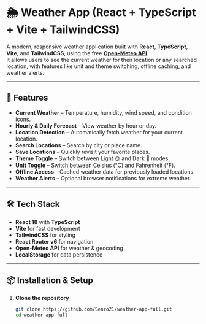 # 🌦️ Weather App (React + TypeScript + Vite + TailwindCSS)

A modern, responsive weather application built with **React**, **TypeScript**, **Vite**, and **TailwindCSS**, using the free **[Open-Meteo API](https://open-meteo.com/)**.  
It allows users to see the current weather for their location or any searched location, with features like unit and theme switching, offline caching, and weather alerts.

---

## 🚀 Features

- **Current Weather** – Temperature, humidity, wind speed, and condition icons.
- **Hourly & Daily Forecast** – View weather by hour or day.
- **Location Detection** – Automatically fetch weather for your current location.
- **Search Locations** – Search by city or place name.
- **Save Locations** – Quickly revisit your favorite places.
- **Theme Toggle** – Switch between Light 🌞 and Dark 🌙 modes.
- **Unit Toggle** – Switch between Celsius (°C) and Fahrenheit (°F).
- **Offline Access** – Cached weather data for previously loaded locations.
- **Weather Alerts** – Optional browser notifications for extreme weather.

---

## 🛠️ Tech Stack

- **React 18** with **TypeScript**
- **Vite** for fast development
- **TailwindCSS** for styling
- **React Router v6** for navigation
- **Open-Meteo API** for weather & geocoding
- **LocalStorage** for data persistence

---

## 📦 Installation & Setup

1. **Clone the repository**
   ```bash
   git clone https://github.com/Senzo21/weather-app-full.git
   cd weather-app-full
